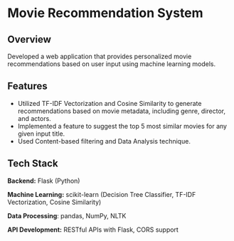 # Movie Recommendation System

Overview
-
Developed a web application that provides personalized movie recommendations based on user input using machine learning models.

## Features
- Utilized TF-IDF Vectorization and Cosine Similarity to generate recommendations based on movie metadata, including genre, director, and actors.
- Implemented a feature to suggest the top 5 most similar movies for any given input title.
- Used Content-based filtering and Data Analysis technique.

## Tech Stack

**Backend:**  Flask (Python)

**Machine Learning:** scikit-learn (Decision Tree Classifier, TF-IDF Vectorization, Cosine Similarity)

**Data Processing**: pandas, NumPy, NLTK

**API Development:** RESTful APIs with Flask, CORS support
